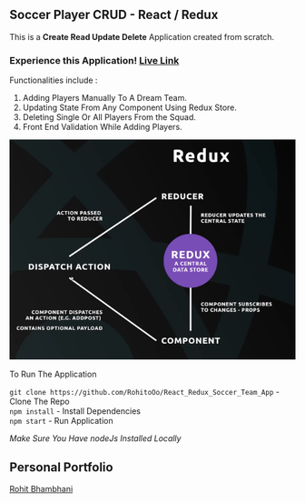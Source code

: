 ## Soccer Player CRUD - React / Redux

This is a **Create Read Update Delete** Application created from scratch.

### Experience this Application!  [Live Link ](https://floating-bastion-67582.herokuapp.com)

Functionalities include :

1. Adding Players Manually To A Dream Team.
2. Updating State From Any Component Using Redux Store.
3. Deleting Single Or All Players From the Squad.
4. Front End Validation While Adding Players.

![ScreenShot](screenShot1.png)

To Run The Application

`git clone https://github.com/RohitoOo/React_Redux_Soccer_Team_App` - Clone The Repo  <br>
 `npm install` - Install Dependencies <br>
 `npm start` - Run Application


*Make Sure You Have nodeJs Installed Locally*

Personal Portfolio
-------------------

[Rohit Bhambhani](http://rohito.com)